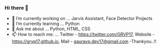 ### Hi there 👋
- 🔭 I’m currently working on ... Jarvis Assistant, Face Detector Projects
- 🌱 I’m currently learning ... Python
- 💬 Ask me about ... Python, HTML, CSS
- 📫 How to reach me: ... Twitter - https://twitter.com/GRVP17, Website - https://grvp17.github.io, Mail - gauravp.dev17@gmail.com 
-Thankyou..!!

<!--
**GRVP17/grvp17** is a ✨ _special_ ✨ repository because its `README.md` (this file) appears on your GitHub profile.

Here are some ideas to get you started:

- 🔭 I’m currently working on ...
- 🌱 I’m currently learning ...
- 👯 I’m looking to collaborate on ...
- 🤔 I’m looking for help with ...
- 💬 Ask me about ...
- 📫 How to reach me: ...
- 😄 Pronouns: ...
- ⚡ Fun fact: ...
-->
